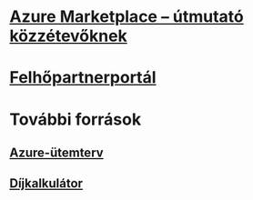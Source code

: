 # [Azure Marketplace – útmutató közzétevőknek](marketplace-publishers-guide.md)
# [Felhőpartnerportál](./cloud-partner-portal/cloud-partner-portal-what-is-the-cloud-partner-portal.md)
# További források
## [Azure-ütemterv](https://azure.microsoft.com/roadmap/)
## [Díjkalkulátor](https://azure.microsoft.com/pricing/calculator/)
